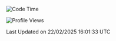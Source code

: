 <!--START_SECTION:waka-->
![Code Time](http://img.shields.io/badge/Code%20Time-2%2C321%20hrs%2051%20mins-blue)

![Profile Views](http://img.shields.io/badge/Profile%20Views-4-blue)


 Last Updated on 22/02/2025 16:01:33 UTC
<!--END_SECTION:waka-->